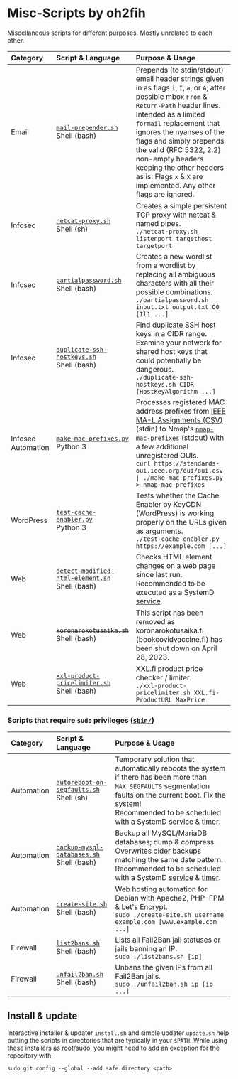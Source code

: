 # Misc-Scripts by oh2fih

Miscellaneous scripts for different purposes. Mostly unrelated to each other.

| Category | Script & Language | Purpose & Usage |
|:---|:---|:---|
| Email | [`mail-prepender.sh`](bin/mail-prepender.sh) <br> Shell (bash) | Prepends (to stdin/stdout) email header strings given in as flags `i`, `I`, `a`, or `A`; after possible mbox `From` & `Return-Path` header lines. Intended as a limited `formail` replacement that ignores the nyanses of the flags and simply prepends the valid (RFC 5322, 2.2) non-empty headers keeping the other headers as is. Flags `x` & `X` are implemented. Any other flags are ignored. |
| Infosec | [`netcat-proxy.sh`](bin/netcat-proxy.sh) <br> Shell (sh) | Creates a simple persistent TCP proxy with netcat & named pipes. <br> `./netcat-proxy.sh listenport targethost targetport` |
| Infosec | [`partialpassword.sh`](bin/partialpassword.sh) <br> Shell (bash) | Creates a new wordlist from a wordlist by replacing all ambiguous characters with all their possible combinations. <br> `./partialpassword.sh input.txt output.txt O0 [Il1 ...]` |
| Infosec | [`duplicate-ssh-hostkeys.sh`](bin/duplicate-ssh-hostkeys.sh) <br> Shell (bash) | Find duplicate SSH host keys in a CIDR range. Examine your network for shared host keys that could potentially be dangerous.<br> `./duplicate-ssh-hostkeys.sh CIDR [HostKeyAlgorithm ...]` |
| Infosec <br> Automation | [`make-mac-prefixes.py`](bin/make-mac-prefixes.py) <br> Python 3 | Processes registered MAC address prefixes from [IEEE MA-L Assignments (CSV)](https://standards.ieee.org/products-programs/regauth/) (stdin) to Nmap's [`nmap-mac-prefixes`](https://github.com/nmap/nmap/blob/master/nmap-mac-prefixes)  (stdout) with a few additional unregistered OUIs.<br> `curl https://standards-oui.ieee.org/oui/oui.csv \| ./make-mac-prefixes.py > nmap-mac-prefixes` |
| WordPress | [`test-cache-enabler.py`](bin/test-cache-enabler.py) <br> Python 3 | Tests whether the Cache Enabler by KeyCDN (WordPress) is working properly on the URLs given as arguments. <br> `./test-cache-enabler.py https://example.com [...]` |
| Web | [`detect-modified-html-element.sh`](bin/detect-modified-html-element.sh) <br> Shell (bash) | Checks HTML element changes on a web page since last run. <br> Recommended to be executed as a SystemD [service](systemd/detect-modified-html-element.service.example). |
| Web | <del>`koronarokotusaika.sh`</del> <br> Shell (bash) | This script has been removed as koronarokotusaika.fi (bookcovidvaccine.fi) has been shut down on April 28, 2023. |
| Web | [`xxl-product-pricelimiter.sh`](bin/xxl-product-pricelimiter.sh) <br> Shell (bash) | XXL.fi product price checker / limiter. <br> `./xxl-product-pricelimiter.sh XXL.fi-ProductURL MaxPrice` |

### Scripts that require `sudo` privileges ([`sbin/`](sbin/))

| Category | Script & Language | Purpose & Usage |
|:---|:---|:---|
| Automation | [`autoreboot-on-segfaults.sh`](sbin/autoreboot-on-segfaults.sh) <br> Shell (sh) | Temporary solution that automatically reboots the system if there has been more than `MAX_SEGFAULTS` segmentation faults on the current boot. Fix the system! <br> Recommended to be scheduled with a SystemD [service](systemd/autoreboot-on-segfaults.service.example) & [timer](systemd/autoreboot-on-segfaults.service.example).<br> |
| Automation | [`backup-mysql-databases.sh`](sbin/backup-mysql-databases.sh) <br> Shell (bash) | Backup all MySQL/MariaDB databases; dump & compress. Overwrites older backups matching the same date pattern. Recommended to be scheduled with a SystemD [service](systemd/backup-mysql-databases.service.example) & [timer](systemd/backup-mysql-databases.timer.example).<br> |
| Automation | [`create-site.sh`](sbin/create-site.sh) <br> Shell (bash) | Web hosting automation for Debian with Apache2, PHP-FPM & Let's Encrypt. <br> `sudo ./create-site.sh username example.com [www.example.com ...]` |
| Firewall | [`list2bans.sh`](sbin/list2bans.sh) <br> Shell (bash) | Lists all Fail2Ban jail statuses or jails banning an IP. <br> `sudo ./list2bans.sh [ip]` |
| Firewall | [`unfail2ban.sh`](sbin/unfail2ban.sh) <br> Shell (bash) | Unbans the given IPs from all Fail2Ban jails. <br> `sudo ./unfail2ban.sh ip [ip ...]` |

## Install & update

Interactive installer & updater `install.sh` and simple updater `update.sh` help putting the scripts in directories that are typically in your `$PATH`. While using these installers as root/sudo, you might need to add an exception for the repository with:

```
sudo git config --global --add safe.directory <path>
```
